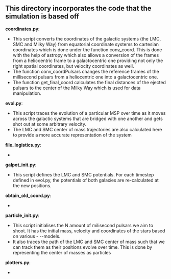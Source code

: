 ## This directory incorporates the code that the simulation is based off

**coordinates.py**: 

* This script converts the coordinates of the galactic systems (the LMC, SMC and Milky Way) from equatorial coordinate systems to cartesian coordinates which is done under the function conv_coord. This is done with the help of astropy which also allows a conversion of the frames from a helicoentric frame to a galactocentric one providing not only the right spatial coordinates, but velocity coordinates as well.
* The function conv_coordPulsars changes the reference frames of the millisecond pulsars from a heliocentric one into a galactocentric one. 
* The function get_final_coord calculates the final distances of the ejected pulsars to the center of the Milky Way which is used for data manipulation.

**evol.py**:

* This script traces the evolution of a particular MSP over time as it moves across the galactic systems that are bridged with one another and gets shot out at some arbitrary velocity.
* The LMC and SMC center of mass trajectories are also calculated here to provide a more accurate representation of the system

**file_logistics.py**:

* 

**galpot_init.py**:

- This script defines the LMC and SMC potentials. For each timestep defined in evol.py, the potentials of both galaxies are re-calculated at the new positions.

**obtain_old_coord.py**:

* 

**particle_init.py**:

* This script initialises the N amount of milisecond pulsars we aim to shoot. It has the initial mass, velocity and coordinates of the stars based on various - --models.
* It also traces the path of the LMC and SMC center of mass such that we can track them as their positions evolve over time. This is done by representing the
center of masses as particles

**plotters.py**:

*
